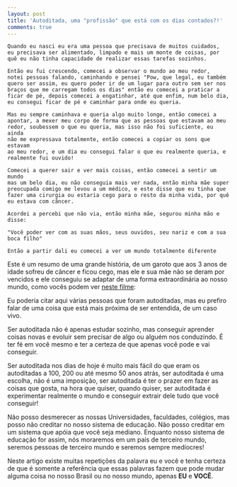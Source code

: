 ```yaml
---
layout: post
title: 'Autoditada, uma "profissão" que está com os dias contados?!'
comments: true
---
```


    Quando eu nasci eu era uma pessoa que precisava de muitos cuidados, 
    eu precisava ser alimentado, limpado e mais um monte de coisas, por 
    quê eu não tinha capacidade de realizar essas tarefas sozinhos.
    
    Então eu fui crescendo, comecei a observar o mundo ao meu redor, 
    notei pessoas falando, caminhando e pensei "Pow, que legal, eu também 
    quero ser assim, eu quero poder ir de um lugar para outro sem ser nos 
    braços que me carregam todos os dias" então eu comecei a praticar a 
    ficar de pé, depois comecei a engatinhar, até que enfim, num belo dia, 
    eu consegui ficar de pé e caminhar para onde eu queria.
    
    Mas eu sempre caminhava e queria algo muito longe, então comecei a 
    apontar, a mexer meu corpo de forma que as pessoas que estavam ao meu 
    redor, soubessem o que eu queria, mas isso não foi suficiente, eu ainda 
    não me expressava totalmente, então comecei a copiar os sons que estavam 
    ao meu redor, e um dia eu consegui falar o que eu realmente queria, e 
    realmente fui ouvido!
    
    Comecei a querer sair e ver mais coisas, então comecei a sentir um mundo 
    mas um belo dia, eu não conseguia mais ver nada, então minha mãe super 
    preocupada comigo me levou a um médico, e este disse que eu tinha que 
    fazer uma cirurgia ou estaria cego para o resto da minha vida, por quê 
    eu estava com câncer.
    
    Acordei a percebi que não via, então minha mãe, segurou minha mão e disse:
    
    "Você poder ver com as suas mãos, seus ouvidos, seu nariz e com a sua boca filho"
    
    Então a partir dali eu comecei a ver um mundo totalmente diferente

Este é um resumo de uma grande história, de um garoto que aos 3 anos de idade sofreu de câncer e ficou cego, mas ele e sua mãe não se deram por vencidos e ele conseguiu se adaptar de uma forma extraordinária ao nosso mundo, como vocês podem ver [neste filme](http://video.globo.com/Videos/Player/Noticias/0,,GIM820807-7823-UMA+HISTORIA+DE+SUPERACAO,00.html):

Eu poderia citar aqui várias pessoas que foram autoditadas, mas eu prefiro falar de uma coisa que está mais próxima de ser entendida, de um caso vivo.

Ser autoditada não é apenas estudar sozinho, mas conseguir aprender coisas novas e evoluir sem precisar de algo ou alguém nos conduzindo. É ter fé em você mesmo e ter a certeza de que apenas você pode e vai conseguir.

Ser autoditada nos dias de hoje é muito mais fácil do que eram os autoditadas a 100, 200 ou até mesmo 50 anos atrás, ser autoditada é uma escolha, não é uma imposição, ser autoditada é ter o prazer em fazer as coisas que gosta, na hora que quiser, quando quiser, ser autoditada é experimentar realmente o mundo e conseguir extrair dele tudo que você conseguir!

Não posso desmerecer as nossas Universidades, faculdades, colégios, mas posso não creditar no nosso sistema de educação. Não posso creditar em um sistema que apóia que você seja mediano. Enquanto nosso sistema de educação for assim, nós moraremos em um país de terceiro mundo, seremos pessoas de terceiro mundo e seremos sempre medíocres!

Neste artigo existe muitas repetições da palavra eu e você e tenha certeza de que é somente a referência que essas palavras fazem que pode mudar alguma coisa no nosso Brasil ou no nosso mundo, apenas **EU** e **VOCÊ**.
